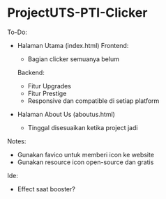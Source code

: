 # ProjectUTS-PTI-Clicker

To-Do:
- Halaman Utama (index.html)
  Frontend:
  - Bagian clicker semuanya belum

  Backend:
  - Fitur Upgrades
  - Fitur Prestige
  - Responsive dan compatible di setiap platform
- Halaman About Us (aboutus.html)
  - Tinggal disesuaikan ketika project jadi
  
Notes:
- Gunakan favico untuk memberi icon ke website
- Gunakan resource icon open-source dan gratis

Ide:
- Effect saat booster?

